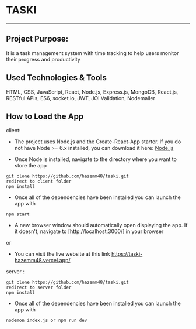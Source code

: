# TASKI

---

## Project Purpose:

It is a task management system with time tracking to help users monitor their progress and productivity

## Used Technologies & Tools

HTML, CSS, JavaScript, React, Node.js, Express.js, MongoDB, React.js, RESTful APIs, ES6, socket.io, JWT, JOI Validation, Nodemailer 

## How to Load the App
client:

- The project uses Node.js and the Create-React-App starter. If you do not have Node >= 6.x installed, you can download it here: [Node.js](https://nodejs.org/en/)

- Once Node is installed, navigate to the directory where you want to store the app
```
git clone https://github.com/hazemm48/taski.git
redirect to client folder
npm install
```
- Once all of the dependencies have been installed you can launch the app with
```
npm start
```
- A new browser window should automatically open displaying the app. If it doesn't, navigate to [http://localhost:3000/] in your browser

or

- You can visit the live website at this link https://taski-hazemm48.vercel.app/

server :

```
git clone https://github.com/hazemm48/taski.git
redirect to server folder
npm install
```
- Once all of the dependencies have been installed you can launch the app with
```
nodemon index.js or npm run dev
```
